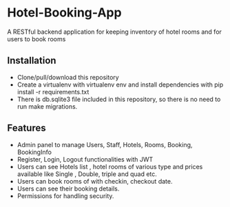 # Hotel-Booking-App

A RESTful backend application for keeping inventory of hotel rooms and for users to book rooms

## Installation

- Clone/pull/download this repository
- Create a virtualenv with virtualenv env and install dependencies with pip install -r requirements.txt
- There is db.sqlite3 file included in this repository, so there is no need to run make migrations.
    
## Features

- Admin panel to manage Users, Staff, Hotels, Rooms, Booking, BookingInfo
- Register, Login, Logout functionalities with JWT 
- Users can see Hotels list , hotel rooms of various type and prices available like Single , Double, triple and quad etc.
- Users can book rooms of  with checkin, checkout date.
- Users can see their booking details.
- Permissions for handling security.

